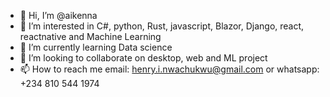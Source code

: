 - 👋 Hi, I’m @aikenna
- 👀 I’m interested in C#, python, Rust, javascript, Blazor, Django, react, reactnative and Machine Learning
- 🌱 I’m currently learning Data science
- 💞️ I’m looking to collaborate on desktop, web and ML project
- 📫 How to reach me email: henry.i.nwachukwu@gmail.com or whatsapp: +234 810 544 1974

<!---
aikenna/aikenna is a ✨ special ✨ repository because its `README.md` (this file) appears on your GitHub profile.
You can click the Preview link to take a look at your changes.
--->
